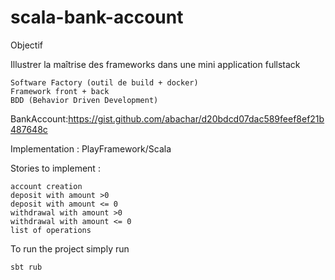 # scala-bank-account

Objectif


Illustrer la maîtrise des frameworks dans une mini application fullstack

    Software Factory (outil de build + docker)
    Framework front + back
    BDD (Behavior Driven Development)
    
BankAccount:https://gist.github.com/abachar/d20bdcd07dac589feef8ef21b487648c

Implementation : PlayFramework/Scala

Stories to implement :

    account creation
    deposit with amount >0
    deposit with amount <= 0
    withdrawal with amount >0
    withdrawal with amount <= 0
    list of operations
    
To run the project simply run 

    sbt rub

